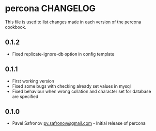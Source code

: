 percona CHANGELOG
==================

This file is used to list changes made in each version of the percona cookbook.

0.1.2
-----
- Fixed replicate-ignore-db option in config template

0.1.1
-----
- First working version
- Fixed some bugs with checking already set values in mysql
- Fixed behaviour when wrong collation and character set for database are specified

0.1.0
-----
- Pavel Safronov <pv.safronov@gmail.com> - Initial release of percona

